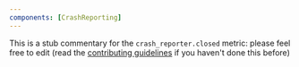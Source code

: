 ```yaml
---
components: [CrashReporting]
---
```


This is a stub commentary for the `crash_reporter.closed` metric: please feel free to edit (read the
[contributing guidelines](https://github.com/mozilla/glean-annotations/blob/main/CONTRIBUTING.md)
if you haven't done this before)

